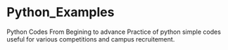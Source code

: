 # Python_Examples
Python Codes From Begining to advance
Practice of python simple codes useful for various competitions and campus recruitement.
